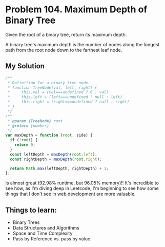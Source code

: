 # Problem 104. Maximum Depth of Binary Tree

Given the root of a binary tree, return its maximum depth.

A binary tree's maximum depth is the number of nodes along the longest path from the root node down to the farthest leaf node.

## My Solution

```js
/**
 * Definition for a binary tree node.
 * function TreeNode(val, left, right) {
 *     this.val = (val===undefined ? 0 : val)
 *     this.left = (left===undefined ? null : left)
 *     this.right = (right===undefined ? null : right)
 * }
 */
/**
 * @param {TreeNode} root
 * @return {number}
 */
var maxDepth = function (root, side) {
  if (!root) {
    return 0;
  }
  const leftDepth = maxDepth(root.left);
  const rightDepth = maxDepth(root.right);

  return Math.max(leftDepth, rightDepth) + 1;
};
```

Is almost great (92.98% runtime, but 96.05% memory)!! It's incredible to see how, as I'm diving deep in Leetcode, I'm beginning to see how some things that I don't see in web development are more valuable.

## Things to learn:

- Binary Trees
- Data Structures and Algorithms
- Space and Time Complexity
- Pass by Reference vs. pass by value.
